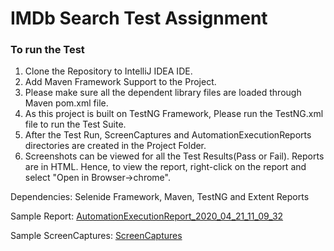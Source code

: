 # IMDb Search Test Assignment

### To run the Test
1. Clone the Repository to IntelliJ IDEA IDE.
2. Add Maven Framework Support to the Project.
3. Please make sure all the dependent library files are loaded through Maven pom.xml file.
4. As this project is built on TestNG Framework, Please run the TestNG.xml file to run the Test Suite.
5. After the Test Run, ScreenCaptures and AutomationExecutionReports directories are created in the Project Folder.
6. Screenshots can be viewed for all the Test Results(Pass or Fail). Reports are in HTML. Hence, to view the report,
right-click on the report and select "Open in Browser->chrome".

Dependencies:
Selenide Framework, 
Maven, 
TestNG and 
Extent Reports

Sample Report:
[AutomationExecutionReport_2020_04_21_11_09_32](..Sriram058/IMDbAssignment/AutomationExecutionReports/AutomationExecutionReport_2020_04_21_11_09_32.html)

Sample ScreenCaptures:
[ScreenCaptures](..Sriram058/IMDbAssignment/ScreenCaptures/)


